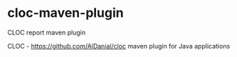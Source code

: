 # cloc-maven-plugin
CLOC report maven plugin

CLOC - https://github.com/AlDanial/cloc maven plugin for Java applications

